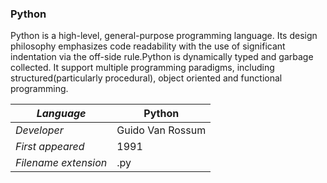 ### Python
Python is a high-level, general-purpose programming language. Its design philosophy emphasizes code readability with the use of significant indentation via the off-side rule.Python is dynamically typed and garbage collected. It support multiple programming paradigms, including structured(particularly procedural), object oriented and functional programming.

|_Language_|Python|
|-|-|
|_Developer_|Guido Van Rossum|
|_First appeared_|1991|
|_Filename extension_|.py|